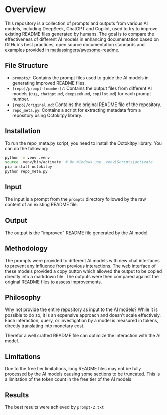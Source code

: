 # Overview

This repository is a collection of prompts and outputs from various AI models, including DeepSeek, ChatGPT and Copilot, used to try to improve existing README files generated by humans. The goal is to compare the effectiveness of different AI models in enhancing documentation based on GitHub's best practices, open source documentation standards and examples provided in [matiassingers/awesome-readme](https://github.com/matiassingers/awesome-readme).

## File Structure

- `prompts/`: Contains the prompt files used to guide the AI models in generating improved README files.
- `[repo]/prompt-[number]/`: Contains the output files from different AI models (e.g., `chatgpt.md`, `deepseek.md`, `copilot.md`) for each prompt number.
- `[repo]/original.md`: Contains the original README file of the repository.
- `repo_meta.py`: Contains a script for extracting metadata from a repository using Octokitpy library.

## Installation

To run the repo_meta.py script, you need to install the Octokitpy library. You can do the following:

```bash
python -m venv .venv
source .venv/bin/activate  # On Windows use .venv\Scripts\activate
pip install octokitpy
python repo_meta.py
```

## Input

The input is a prompt from the `prompts` directory followed by the raw content of an existing README file.

## Output

The output is the "improved" README file generated by the AI model.

## Methodology

The prompts were provided to different AI models with new chat interfaces to prevent any influence from previous interactions. The web interface of these models provided a copy button which allowed the output to be copied directly into a markdown file. The outputs were then compared against the original README files to assess improvements.

## Philosophy

Why not provide the entire repository as input to the AI models? While it is possible to do so, it is an expensive approach and doesn't scale effectively. Each interaction, query, or investigation by a model is measured in tokens, directly translating into monetary cost.

Therefor a well crafted README file can optimize the interaction with the AI model.

## Limitations

Due to the free tier limitations, long README files may not be fully processed by the AI models causing some sections to be truncated. This is a limitation of the token count in the free tier of the AI models.

## Results

The best results were achieved by `prompt-2.txt`